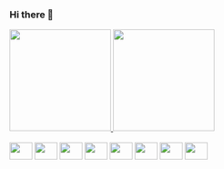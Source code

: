 ### Hi there 👋
<a href="https://github.com/ThallesRyan">
    <img height="178em" src="https://github-readme-stats.vercel.app/api?username=ThallesRyan&amp;show_icons=true&amp;theme=chartreuse-dark&amp;include_all_commits=true&amp;count_private=true" style="max-width: 100%;">
  <img height="178em" src="https://github-readme-stats.vercel.app/api/top-langs/?username=ThallesRyan&amp;layout=compact&amp;langs_count=7&amp;theme=chartreuse-dark" style="max-width: 100%;">
</a>
<div style="display: inline_block"><br>
    <img align="center" height="30" width="40" src="https://cdn.jsdelivr.net/gh/devicons/devicon/icons/html5/html5-original.svg" />
    <img align="center" height="30" width="40" src="https://cdn.jsdelivr.net/gh/devicons/devicon/icons/css3/css3-original.svg" />
    <img align="center" height="30" width="40" src="https://cdn.jsdelivr.net/gh/devicons/devicon/icons/bootstrap/bootstrap-plain-wordmark.svg" />
    <img align="center" height="30" width="40" src="https://cdn.jsdelivr.net/gh/devicons/devicon/icons/javascript/javascript-original.svg" />
     <img align="center" height="30" width="40" src="https://cdn.jsdelivr.net/gh/devicons/devicon/icons/nodejs/nodejs-original-wordmark.svg"  />
     <img align="center" height="30" width="40" src="https://cdn.jsdelivr.net/gh/devicons/devicon/icons/java/java-original-wordmark.svg" />
    <img align="center" height="30" width="40" src="https://cdn.jsdelivr.net/gh/devicons/devicon/icons/git/git-original.svg" />
    <img align="center" height="30" width="40" src="https://cdn.jsdelivr.net/gh/devicons/devicon/icons/github/github-original.svg" />
    
</div>
<!--
**ThallesRyan/ThallesRyan** is a ✨ _special_ ✨ repository because its `README.md` (this file) appears on your GitHub profile.

Here are some ideas to get you started:

- 🔭 I’m currently working on ...
- 🌱 I’m currently learning ...
- 👯 I’m looking to collaborate on ...
- 🤔 I’m looking for help with ...
- 💬 Ask me about ...
- 📫 How to reach me: ...
- 😄 Pronouns: ...
- ⚡ Fun fact: ...
-->
